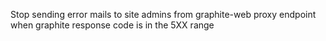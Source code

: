 Stop sending error mails to site admins from graphite-web proxy endpoint when graphite response code is in the 5XX range

